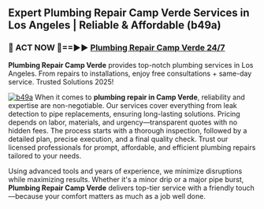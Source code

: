## Expert Plumbing Repair Camp Verde Services in Los Angeles | Reliable & Affordable (b49a)  

<h3>🚿 ACT NOW 🌟==►► <a href="https://tinyurl.com/2ne6vx2x" rel="nofollow">Plumbing Repair Camp Verde 24/7</a></h3>

**Plumbing Repair Camp Verde** provides top-notch plumbing services in Los Angeles. From repairs to installations, enjoy free consultations + same-day service. Trusted Solutions 2025!

[![b49a](https://i.imgur.com/4PFF4AK.jpeg)](https://tinyurl.com/2ne6vx2x)
When it comes to **plumbing repair in Camp Verde**, reliability and expertise are non-negotiable. Our services cover everything from leak detection to pipe replacements, ensuring long-lasting solutions. Pricing depends on labor, materials, and urgency—transparent quotes with no hidden fees. The process starts with a thorough inspection, followed by a detailed plan, precise execution, and a final quality check. Trust our licensed professionals for prompt, affordable, and efficient plumbing repairs tailored to your needs.  

Using advanced tools and years of experience, we minimize disruptions while maximizing results. Whether it's a minor drip or a major pipe burst, **Plumbing Repair Camp Verde** delivers top-tier service with a friendly touch—because your comfort matters as much as a job well done.